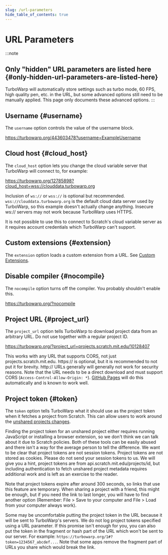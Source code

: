 ```yaml
---
slug: /url-parameters
hide_table_of_contents: true
---
```


# URL Parameters


:::note
## Only "hidden" URL parameters are listed here {#only-hidden-url-parameters-are-listed-here}
TurboWarp will automatically store settings such as turbo mode, 60 FPS, high quality pen, etc. in the URL, but some advanced options still need to be manually applied. This page only documents these advanced options.
:::


## Username {#username}

The `username` option controls the value of the username block.

https://turbowarp.org/443603478?username=ExampleUsername

## Cloud host {#cloud_host}

The `cloud_host` option lets you change the cloud variable server that TurboWarp will connect to, for example:

https://turbowarp.org/12785898?cloud_host=wss://clouddata.turbowarp.org

Inclusion of `ws://` or `wss://` is optional but recommended. `wss://clouddata.turbowarp.org` is the default cloud data server used by TurboWarp, so this example doesn't actually change anything. Insecure ws:// servers may not work because TurboWarp uses HTTPS.

It is not possible to use this to connect to Scratch's cloud variable server as it requires account credentials which TurboWarp can't support.

## Custom extensions {#extension}

The `extension` option loads a custom extension from a URL. See [Custom Extensions](/development/custom-extensions).

<!-- Commented due to possible removal -->
<!--
## `scale` {#scale}

Controls the maximum relative scale of the player when in fullscreen mode.

https://turbowarp.org/fullscreen?scale=2
-->

## Disable compiler {#nocompile}

The `nocompile` option turns off the compiler. You probably shouldn't enable this.

https://turbowarp.org/?nocompile

## Project URL {#project_url}

The `project_url` option tells TurboWarp to download project data from an arbitrary URL. Do not use together with a regular project ID.

https://turbowarp.org/?project_url=projects.scratch.mit.edu/10128407

This works with any URL that supports CORS, not just projects.scratch.mit.edu. https:// is optional, but it is recommended to not put it for brevity. http:// URLs generally will generally not work for security reasons. Note that the URL needs to be a direct download and must support CORS (`Access-Control-Allow-Origin: *`). [GitHub Pages](https://pages.github.com/) will do this automatically and is known to work well.

## Project token {#token}

The `token` option tells TurboWarp what it should use as the project token when it fetches a project from Scratch. This can allow users to work around the [unshared projects changes](unshared-projects).

Finding the project token for an unshared project either requires running JavaScript or installing a browser extension, so we don't think we can talk about it due to Scratch policies. Both of these tools can be easily abused and there isn't a way for the average person to tell the difference. We want to be clear that project tokens are not session tokens. Project tokens are not stored as cookies. Please do not send your session tokens to us. We will give you a hint, project tokens are from api.scratch.mit.edu/projects/id, but including authentication to fetch unshared project metadata requires additional work and is left as an exercise to the reader.

Note that project tokens expire after around 300 seconds, so links that use this feature are temporary. When sharing a project with a friend, this might be enough, but if you need the link to last longer, you will have to find another option (Remember: File > Save to your computer and File > Load from your computer always work).

Some may be uncomfortable putting the project token in the URL because it will be sent to TurboWarp's servers. We do not log project tokens specified using a URL parameter. If this promise isn't enough for you, you can also put the token in the fragment or hash part of the URL which won't be sent to our server. For example: `https://turbowarp.org/1#?token=1234567_abcdef...`. Note that some apps remove the fragment part of URLs you share which would break the link.
